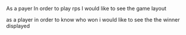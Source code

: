 As a payer
In order to play rps 
I would like to see the game layout

as a player
in order to know who won
i would like to see the the winner displayed